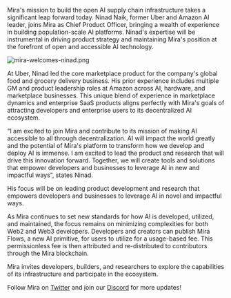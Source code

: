 Mira's mission to build the open AI supply chain infrastructure takes a significant leap forward today. Ninad Naik, former Uber and Amazon AI leader, joins Mira as Chief Product Officer, bringing a wealth of experience in building population-scale AI platforms.
Ninad's expertise will be instrumental in driving product strategy and maintaining Mira's position at the forefront of open and accessible AI technology.

![mira-welcomes-ninad.png](/blog-images/mira-welcomes-ninad.png)

At Uber, Ninad led the core marketplace product for the company's global food and grocery delivery business. His prior experience includes multiple GM and product leadership roles at Amazon across AI, hardware, and marketplace businesses. This unique blend of experience in marketplace dynamics and enterprise SaaS products aligns perfectly with Mira's goals of attracting developers and enterprise users to its decentralized AI ecosystem.

“I am excited to join Mira and contribute to its mission of making AI accessible to all through decentralization. AI will impact the world greatly and the potential of Mira's platform to transform how we develop and deploy AI is immense. I am excited to lead the product and research that will drive this innovation forward. Together, we will create tools and solutions that empower developers and businesses to leverage AI in new and impactful ways”, states Ninad. 

His focus will be on leading product development and research that empowers developers and businesses to leverage AI in novel and impactful ways.

As Mira continues to set new standards for how AI is developed, utilized, and maintained, the focus remains on minimizing complexities for both Web2 and Web3 developers. Developers and creators can publish Mira Flows, a new AI primitive, for users to utilize for a usage-based fee. This permissionless fee is then attributed and re-distributed to contributors through the Mira blockchain. 

Mira invites developers, builders, and researchers to explore the capabilities of its infrastructure and participate in the ecosystem.

Follow Mira on [Twitter](https://x.com/Mira_Network) and join our [Discord](http://Discord.gg/mira-network) for more updates!
